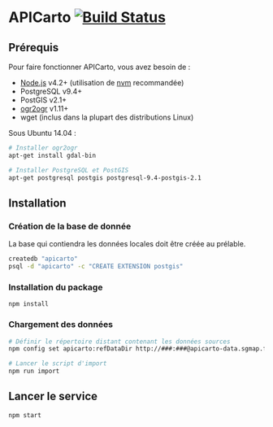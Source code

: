 # APICarto [![Build Status](https://travis-ci.org/sgmap/apicarto.svg)](https://travis-ci.org/sgmap/apicarto)

## Prérequis

Pour faire fonctionner APICarto, vous avez besoin de :
* [Node.js](https://nodejs.org) v4.2+ (utilisation de [nvm](https://github.com/creationix/nvm) recommandée)
* PostgreSQL v9.4+
* PostGIS v2.1+
* [ogr2ogr](http://www.gdal.org/ogr2ogr.html) v1.11+
* wget (inclus dans la plupart des distributions Linux)

Sous Ubuntu 14.04 :
```bash
# Installer ogr2ogr
apt-get install gdal-bin

# Installer PostgreSQL et PostGIS
apt-get postgresql postgis postgresql-9.4-postgis-2.1
```

## Installation

### Création de la base de donnée

La base qui contiendra les données locales doit être créée au prélable.
```bash
createdb "apicarto"
psql -d "apicarto" -c "CREATE EXTENSION postgis"
```

### Installation du package
```
npm install
```

### Chargement des données
```bash
# Définir le répertoire distant contenant les données sources
npm config set apicarto:refDataDir http://###:###@apicarto-data.sgmap.fr/prod

# Lancer le script d'import
npm run import
```

## Lancer le service
```
npm start
```
